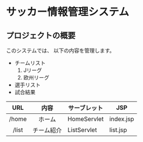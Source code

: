 # サッカー情報管理システム
## プロジェクトの概要
このシステムでは、
以下の内容を管理します。
- チームリスト
    1. Jリーグ
    1. 欧州リーグ
- 選手リスト
- 試合結果

| URL| 内容 | サーブレット|JSP|
|:---:|:---:|---|---|
| /home| ホーム | HomeServlet | index.jsp |
| /list| チーム紹介 | ListServlet | list.jsp |
